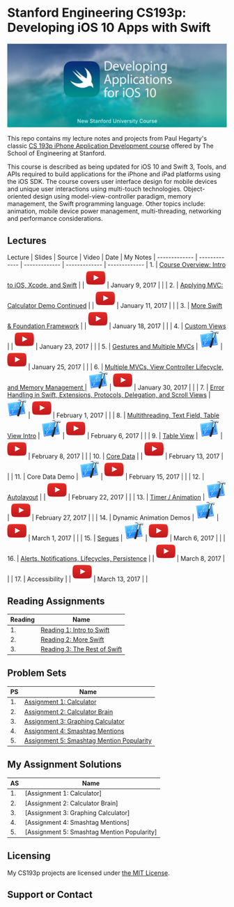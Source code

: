 # Stanford Engineering CS193p: Developing iOS 10 Apps with Swift

![](art/iTunesU.png?raw=true)

This repo contains my lecture notes and projects from Paul Hegarty's classic [CS 193p iPhone Application Development course](http://web.stanford.edu/class/cs193p/cgi-bin/drupal/) offered by The School of Engineering at Stanford.

This course is described as being updated for iOS 10 and Swift 3, Tools, and APIs required to build applications for the iPhone and iPad platforms using the iOS SDK. The course covers user interface design for mobile devices and unique user interactions using multi-touch technologies. Object-oriented design using model-view-controller paradigm, memory management, the Swift programming language. Other topics include: animation, mobile device power management, multi-threading, networking and performance considerations.

## Lectures
Lecture | Slides | Source | Video | Date | My Notes
| ------------- | ------------- | ------------- | ------------- | -------------
| 1. | [Course Overview: Intro to iOS, Xcode, and Swift](slides/Lecture%201%20Slides.pdf) |  | [![](art/play.png?raw=true)](https://youtu.be/ilQ-tq772VI?list=PLPA-ayBrweUz32NSgNZdl0_QISw-f12Ai) | January 9, 2017 | |
| 2. | [Applying MVC: Calculator Demo Continued](slides/Lecture%202%20Slides.pdf) |  | [![](art/play.png?raw=true)](https://youtu.be/-auG-myu02Q?list=PLPA-ayBrweUz32NSgNZdl0_QISw-f12Ai) | January 11, 2017 | |
| 3. | [More Swift & Foundation Framework](slides/Lecture%203%20Slides.pdf) |  | [![](art/play.png?raw=true)](https://youtu.be/4VoSeyy6KRc?list=PLPA-ayBrweUz32NSgNZdl0_QISw-f12Ai) | January 18, 2017 | |
| 4. | [Custom Views](slides/Lecture%204%20Slides.pdf) |  | [![](art/play.png?raw=true)](https://youtu.be/Lx4Ohhsc3ho?list=PLPA-ayBrweUz32NSgNZdl0_QISw-f12Ai) | January 23, 2017 | |
| 5. | [Gestures and Multiple MVCs](slides/Lecture%205%20Slides.pdf) | [![](art/Xcode.png?raw=true)](democode/Lecture-5-Demo-Code_FaceIt.pdf) | [![](art/play.png?raw=true)](https://youtu.be/FXinJu_NkWU?list=PLPA-ayBrweUz32NSgNZdl0_QISw-f12Ai) | January 25, 2017 | |
| 6. | [Multiple MVCs, View Controller Lifecycle, and Memory Management ](slides/Lecture%206%20Slides.pdf) | [![](art/Xcode.png?raw=true)](democode/Lecture-6-Demo-Code_FaceIt.pdf) | [![](art/play.png?raw=true)](https://youtu.be/HQrXM2zUPvY?list=PLPA-ayBrweUz32NSgNZdl0_QISw-f12Ai) | January 30, 2017 | |
| 7. | [Error Handling in Swift, Extensions, Protocols, Delegation, and Scroll Views](slides/Lecture%207%20Slides.pdf) | [![](art/Xcode.png?raw=true)](democode/Lecture-7-Demo-Code_Cassini.pdf) | [![](art/play.png?raw=true)](https://youtu.be/GIlsl-6TqmM?list=PLPA-ayBrweUz32NSgNZdl0_QISw-f12Ai) | February 1, 2017 | |
| 8. | [Multithreading, Text Field, Table View Intro](slides/Lecture%208%20Slides.pdf) | [![](art/Xcode.png?raw=true)](democode/Lecture-8-Demo-Code_Cassini.pdf) | [![](art/play.png?raw=true)](https://youtu.be/-h9kbzg3RK8?list=PLPA-ayBrweUz32NSgNZdl0_QISw-f12Ai) | February 6, 2017 | |
| 9. | [Table View](slides/Lecture%209%20Slides.pdf) | [![](art/Xcode.png?raw=true)](democode/Lecture-9-Demo-Code_Smashtag.pdf) |  [![](art/play.png?raw=true)](https://youtu.be/78LWmmDxr4k?list=PLPA-ayBrweUz32NSgNZdl0_QISw-f12Ai) | February 8, 2017 | |
| 10. | [Core Data](slides/Lecture%2010%20Slides.pdf) |  |  [![](art/play.png?raw=true)](https://youtu.be/ssIpdu73p7A?list=PLPA-ayBrweUz32NSgNZdl0_QISw-f12Ai) | February 13, 2017 | |
| 11. | Core Data Demo | [![](art/Xcode.png?raw=true)](democode/Lecture-11-Demo-Code_Smashtag.pdf) | [![](art/play.png?raw=true)](https://youtu.be/whF63GTaW1w?list=PLPA-ayBrweUz32NSgNZdl0_QISw-f12Ai) | February 15, 2017 | |
| 12. | [Autolayout](slides/Lecture%2012%20Slides.pdf) | | [![](art/play.png?raw=true)](https://youtu.be/UPpl3LV5L8w?list=PLPA-ayBrweUz32NSgNZdl0_QISw-f12Ai) | February 22, 2017 | |
| 13. | [Timer / Animation](slides/Lecture%2013%20Slides.pdf) | [![](art/Xcode.png?raw=true)](democode/Lecture-13-Demo-Code_FaceIt.pdf) | [![](art/play.png?raw=true)](https://youtu.be/6tdNJwDwFys?list=PLPA-ayBrweUz32NSgNZdl0_QISw-f12Ai) | February 27, 2017 | |
| 14. | Dynamic Animation Demos | [![](art/Xcode.png?raw=true)](democode/Lecture-14-Demo-Code_Asteroids.pdf) | [![](art/play.png?raw=true)](https://youtu.be/8RYQ1a_ZDmw?list=PLPA-ayBrweUz32NSgNZdl0_QISw-f12Ai) | March 1, 2017 | |
| 15. | [Segues](slides/Lecture%2015%20Slides.pdf) | [![](art/Xcode.png?raw=true)](democode/Lecture-15-Demo-Code_FaceIt_Segues.pdf) | [![](art/play.png?raw=true)](https://youtu.be/MJkLuBbkgGc?list=PLPA-ayBrweUz32NSgNZdl0_QISw-f12Ai) | March 6, 2017 | |
| 16. | [Alerts, Notifications, Lifecycles, Persistence](slides/Lecture%2016%20Slides.pdf) | | [![](art/play.png?raw=true)](https://youtu.be/hkUeDMW7qX0?list=PLPA-ayBrweUz32NSgNZdl0_QISw-f12Ai) | March 8, 2017 | |
| 17. | Accessibility | | [![](art/play.png?raw=true)](https://youtu.be/NOzXRBom7bw?list=PLPA-ayBrweUz32NSgNZdl0_QISw-f12Ai) | March 13, 2017 | |

## Reading Assignments

Reading  | Name
| ------------- | -------------
| 1. | [Reading 1: Intro to Swift](reading/Reading_Assignment_1_Intro_to_Swift.pdf)
| 2. | [Reading 2: More Swift](reading/Reading_Assignment_2_More_Swift.pdf)
| 3. | [Reading 3: The Rest of Swift](reading/Reading_Assignment_3_The_Rest_of_Swift.pdf)

## Problem Sets

PS  | Name
| ------------- | -------------
| 1. | [Assignment 1: Calculator](problemsets/Programming_Project_1_Calculator.pdf)
| 2. | [Assignment 2: Calculator Brain](problemsets/Programming_Project_2_Calculator_Brain.pdf)
| 3. | [Assignment 3: Graphing Calculator](problemsets/Programming_Project_3_Graphing_Calc.pdf)
| 4. | [Assignment 4: Smashtag Mentions](problemsets/Programming_Project_4_Smashtag_Mentions.pdf)
| 5. | [Assignment 5: Smashtag Mention Popularity](problemsets/Programming_Project_5_Smashtag_Mention_Popularity.pdf)

## My Assignment Solutions

AS  | Name
| ------------- | -------------
| 1. | [Assignment 1: Calculator]
| 2. | [Assignment 2: Calculator Brain]
| 3. | [Assignment 3: Graphing Calculator]
| 4. | [Assignment 4: Smashtag Mentions]
| 5. | [Assignment 5: Smashtag Mention Popularity]

## Licensing
My CS193p projects are licensed under [the MIT License](LICENSE).

## Support or Contact
